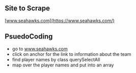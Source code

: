 ## Site to Scrape

[www.seahawks.com](https://www.seahawks.com/)

## PsuedoCoding

- go to www.seahawks.com
- click on anchor for the link to information about the team
- find player names by class querySelectAll
- map over the player names and put into an array

